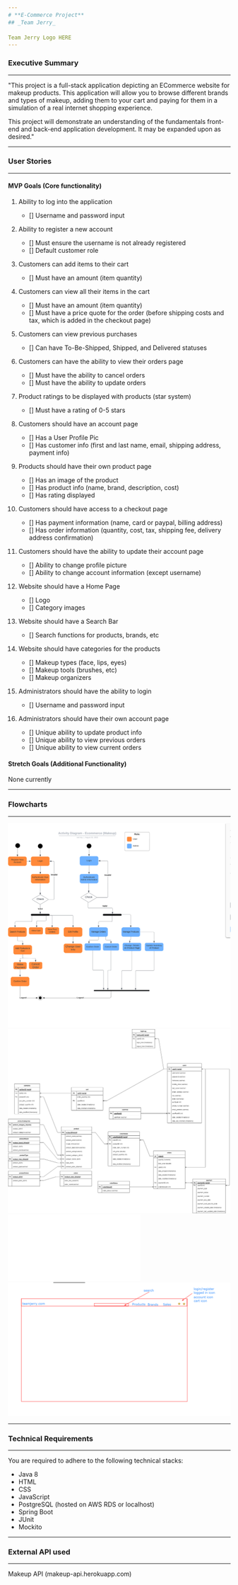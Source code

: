 ```yaml
---
# **E-Commerce Project**
## _Team Jerry_

Team Jerry Logo HERE
---
```


### Executive Summary
***
"This project is a full-stack application depicting an ECommerce website for makeup products. This application will allow you to browse different brands and types of makeup, adding them to your cart and paying for them in a simulation of a real internet shopping experience.

This project will demonstrate an understanding of the fundamentals front-end and back-end application development. It may be expanded upon as desired."

***
### User Stories
***

#### MVP Goals (Core functionality)
1. Ability to log into the application
    - [] Username and password input

2. Ability to register a new account
    - [] Must ensure the username is not already registered
    - [] Default customer role
    
3. Customers can add items to their cart
    - [] Must have an amount (item quantity)
    
4. Customers can view all their items in the cart
    - [] Must have an amount (item quantity)
    - [] Must have a price quote for the order (before shipping costs and tax, which is added in the checkout page)
    
5. Customers can view previous purchases
    - [] Can have To-Be-Shipped, Shipped, and Delivered statuses
    
6. Customers can have the ability to view their orders page
    - [] Must have the ability to cancel orders
    - [] Must have the ability to update orders
    
7. Product ratings to be displayed with products (star system)
    - [] Must have a rating of 0-5 stars
    
8. Customers should have an account page
    - [] Has a User Profile Pic
    - [] Has customer info (first and last name, email, shipping address, payment info)
    
9. Products should have their own product page
    - [] Has an image of the product
    - [] Has product info (name, brand, description, cost)
    - [] Has rating displayed
    
10. Customers should have access to a checkout page
    - [] Has payment information (name, card or paypal, billing address)
    - [] Has order information (quantity, cost, tax, shipping fee, delivery address confirmation)
    
11. Customers should have the ability to update their account page
    - [] Ability to change profile picture
    - [] Ability to change account information (except username)
    
12. Website should have a Home Page
    - [] Logo
    - [] Category images
    
13. Website should have a Search Bar
	- [] Search functions for products, brands, etc
	
14. Website should have categories for the products
    - [] Makeup types (face, lips, eyes)
    - [] Makeup tools (brushes, etc)
    - [] Makeup organizers
   
15. Administrators should have the ability to login
    - [] Username and password input
    
16. Administrators should have their own account page
    - [] Unique ability to update product info
    - [] Unique ability to view previous orders
    - [] Unique ability to view current orders
    

#### Stretch Goals (Additional Functionality)

None currently


***
### Flowcharts
***

![Activity](imgs/activity.jpeg)
![Logical](imgs/logical.jpg)
![Use Case](imgs/UseCaseDiagram.pdf)
![Website Example](imgs/website-ex.png)

***
### Technical Requirements
***
You are required to adhere to the following technical stacks:
- Java 8
- HTML
- CSS
- JavaScript
- PostgreSQL (hosted on AWS RDS or localhost)
- Spring Boot
- JUnit
- Mockito

***
### External API used
***

Makeup API (makeup-api.herokuapp.com)

